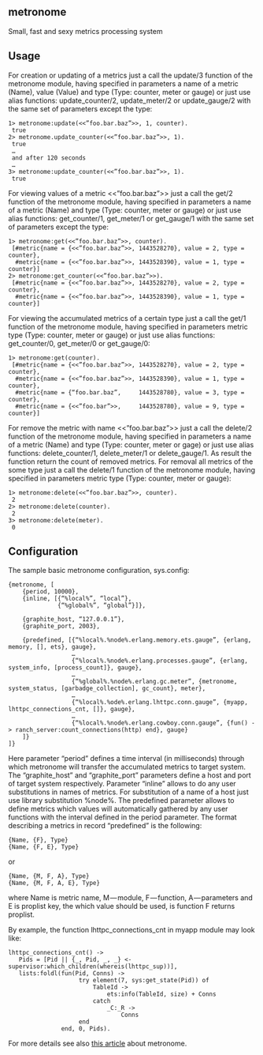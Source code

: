 metronome
---------

Small, fast and sexy metrics processing system

Usage
-----

For creation or updating of a metrics just a call the update/3 function of the metronome module, having specified in parameters a name of a metric (Name), value (Value) and type (Type: counter, meter or gauge) or just use alias functions: update_counter/2, update_meter/2 or update_gauge/2 with the same set of parameters except the type:

```
1> metronome:update(<<”foo.bar.baz”>>, 1, counter).
 true
2> metronome.update_counter(<<”foo.bar.baz”>>, 1).
 true
 …
 and after 120 seconds
 …
3> metronome:update_counter(<<”foo.bar.baz”>>, 1).
 true
```

For viewing values of a metric <<”foo.bar.baz”>> just a call the get/2 function of the metronome module, having specified in parameters a name of a metric (Name) and type (Type: counter, meter or gauge) or just use alias functions: get_counter/1, get_meter/1 or get_gauge/1 with the same set of parameters except the type:

```
1> metronome:get(<<”foo.bar.baz”>>, counter).
 [#metric{name = {<<”foo.bar.baz”>>, 1443528270}, value = 2, type = counter},
  #metric{name = {<<”foo.bar.baz”>>, 1443528390}, value = 1, type = counter}]
2> metronome:get_counter(<<”foo.bar.baz”>>).
 [#metric{name = {<<”foo.bar.baz”>>, 1443528270}, value = 2, type = counter},
  #metric{name = {<<”foo.bar.baz”>>, 1443528390}, value = 1, type = counter}]
```

For viewing the accumulated metrics of a certain type just a call the get/1 function of the metronome module, having specified in parameters metric type (Type: counter, meter or gauge) or just use alias functions: get_counter/0, get_meter/0 or get_gauge/0:

```
1> metronome:get(counter).
 [#metric{name = {<<”foo.bar.baz”>>, 1443528270}, value = 2, type = counter},
  #metric{name = {<<”foo.bar.baz”>>, 1443528390}, value = 1, type = counter},
  #metric{name = {“foo.bar.baz”,     1443528780}, value = 3, type = counter},
  #metric{name = {<<”foo.bar”>>,     1443528780}, value = 9, type = counter}]
```

For remove the metric with name <<”foo.bar.baz”>> just a call the delete/2 function of the metronome module, having specified in parameters a name of a metric (Name) and type (Type: counter, meter or gage) or just use alias functions: delete_counter/1, delete_meter/1 or delete_gauge/1. As result the function return the count of removed metrics. For removal all metrics of the some type just a call the delete/1 function of the metronome module, having specified in parameters metric type (Type: counter, meter or gauge):

```
1> metronome:delete(<<”foo.bar.baz”>>, counter).
 2
2> metronome:delete(counter).
 2
3> metronome:delete(meter).
 0
```

Configuration
-------------

The sample basic metronome configuration, sys.config:

```
{metronome, [
    {period, 10000},
    {inline, [{“%local%”, “local”},
              {“%global%”, “global”}]},
  
    {graphite_host, “127.0.0.1”},
    {graphite_port, 2003},
    
    {predefined, [{“%local%.%node%.erlang.memory.ets.gauge”, {erlang, memory, [], ets}, gauge},
                  …
                  {“%local%.%node%.erlang.processes.gauge”, {erlang, system_info, [process_count]}, gauge},
                  …
                  {“%global%.%node%.erlang.gc.meter”, {metronome, system_status, [garbadge_collection], gc_count}, meter},
                  …
                  {“%local%.%ode%.erlang.lhttpc.conn.gauge”, {myapp, lhttpc_connections_cnt, []}, gauge},
                  …
                  {“%local%.%node%.erlang.cowboy.conn.gauge”, {fun() -> ranch_server:count_connections(http) end}, gauge}
    ]}
]}
```

Here parameter “period” defines a time interval (in milliseconds) through which metronome will transfer the accumulated metrics to target system. The “graphite_host” and “graphite_port” parameters define a host and port of target system respectively. Parameter “inline” allows to do any user substitutions in names of metrics. For substitution of a name of a host just use library substitution %node%. The predefined parameter allows to define metrics which values will automatically gathered by any user functions with the interval defined in the period parameter. The format describing a metrics in record “predefined” is the following:

```
{Name, {F}, Type}
{Name, {F, E}, Type}
```

or

```
{Name, {M, F, A}, Type}
{Name, {M, F, A, E}, Type}
```

where Name is metric name, M — module, F — function, A — parameters and E is proplist key, the which value should be used, is function F returns proplist.

By example, the function lhttpc_connections_cnt in myapp module may look like:

```
lhttpc_connections_cnt() ->
   Pids = [Pid || {_, Pid, _, _} <-supervisor:which_children(whereis(lhttpc_sup))],
   lists:foldl(fun(Pid, Conns) ->
                    try element(7, sys:get_state(Pid)) of
                        TableId ->
                            ets:info(TableId, size) + Conns
                        catch
                            _C:_R ->
                                Conns
                    end
               end, 0, Pids).
```


For more details see also [this article](https://medium.com/@askjuise/metronome-efac2a2bc550) about metronome.
